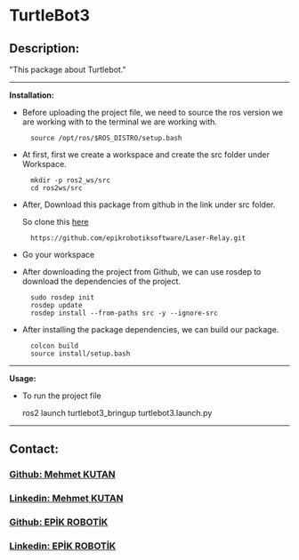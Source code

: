 # TurtleBot3

## Description:

"This package about Turtlebot."


---

**Installation:**
- Before uploading the project file, we need to source the ros version we are working with to the terminal we are working with.

        source /opt/ros/$ROS_DISTRO/setup.bash


- At first, first we create a workspace and create the src folder under Workspace.

        mkdir -p ros2_ws/src
        cd ros2ws/src


- After, Download this package from github in the link under src folder.

    So clone this [here](https://github.com/epikrobotiksoftware/Laser-Relay)

        https://github.com/epikrobotiksoftware/Laser-Relay.git

- Go your workspace  

- After downloading the project from Github, we can use rosdep to download the dependencies of the project.

        sudo rosdep init
        rosdep update
        rosdep install --from-paths src -y --ignore-src

- After installing the package dependencies, we can build our package.

        colcon build
        source install/setup.bash

---
**Usage:**

- To run the project file 

    ros2 launch turtlebot3_bringup turtlebot3.launch.py 


---


## Contact:

### [Github: Mehmet KUTAN](https://github.com/MehmetKUTAN)

### [Linkedin: Mehmet KUTAN](https://www.linkedin.com/in/mehmet-kutan-664591151/)

### [Github: EPİK ROBOTİK](https://github.com/epikrobotiksoftware)

### [Linkedin: EPİK ROBOTİK](https://www.linkedin.com/company/epi%CC%87k-roboti%CC%87k/)
